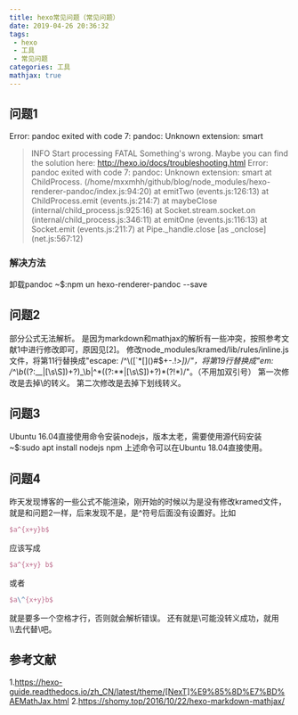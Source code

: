 ```yaml
---
title: hexo常见问题（常见问题）
date: 2019-04-26 20:36:32
tags:
 - hexo 
 - 工具
 - 常见问题
categories: 工具
mathjax: true 
---
```


## 问题1
Error: pandoc exited with code 7: pandoc: Unknown extension: smart
> INFO  Start processing
FATAL Something's wrong. Maybe you can find the solution here: http://hexo.io/docs/troubleshooting.html
Error: pandoc exited with code 7: pandoc: Unknown extension: smart
    at ChildProcess.<anonymous> (/home/mxxmhh/github/blog/node_modules/hexo-renderer-pandoc/index.js:94:20)
    at emitTwo (events.js:126:13)
    at ChildProcess.emit (events.js:214:7)
    at maybeClose (internal/child_process.js:925:16)
    at Socket.stream.socket.on (internal/child_process.js:346:11)
    at emitOne (events.js:116:13)
    at Socket.emit (events.js:211:7) 
    at Pipe._handle.close [as _onclose] (net.js:567:12) 

### 解决方法
卸载pandoc
~\$:npm un hexo-renderer-pandoc --save

## 问题2
部分公式无法解析。
是因为markdown和mathjax的解析有一些冲突，按照参考文献$1$中进行修改即可，原因见[2]。
修改node_modules/kramed/lib/rules/inline.js文件，将第11行替换成"escape: /^\\([`*\[\]()#$+\-.!_>])/"，将第19行替换成"em: /^\b_((?:__|[\s\S])+?)_\b|^\*((?:\*\*|[\s\S])+?)\*(?!\*)/"。（不用加双引号）
第一次修改是去掉\\的转义。
第二次修改是去掉下划线转义。

## 问题3
Ubuntu 16.04直接使用命令安装nodejs，版本太老，需要使用源代码安装
~$:sudo apt install nodejs npm
上述命令可以在Ubuntu 18.04直接使用。

## 问题4
昨天发现博客的一些公式不能渲染，刚开始的时候以为是没有修改kramed文件，就是和问题2一样，后来发现不是，是^符号后面没有设置好。比如
``` latex
$a^{x+y}b$ 
```
应该写成
``` latex
$a^{x+y} b$
```
或者
``` latex
$a\^{x+y}b$
```
就是要多一个空格才行，否则就会解析错误。
还有就是\\可能没转义成功，就用\\\\去代替\\吧。

## 参考文献
1.https://hexo-guide.readthedocs.io/zh_CN/latest/theme/[NexT]%E9%85%8D%E7%BD%AEMathJax.html
2.https://shomy.top/2016/10/22/hexo-markdown-mathjax/
